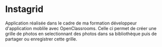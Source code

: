# Instagrid
Application réalisée dans le cadre de ma formation développeur d'application moblile avec OpenClassrooms.
Celle ci permet de créer une grille de photos en selectionnant des photos dans sa bibliothèque puis de partager ou enregistrer cette grille.

